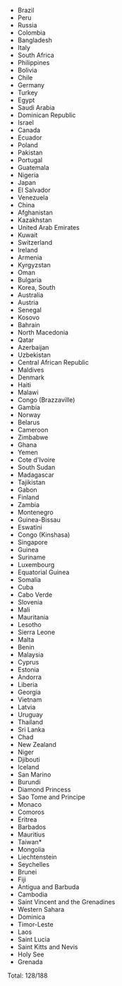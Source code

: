 * Brazil
* Peru
* Russia
* Colombia
* Bangladesh
* Italy
* South Africa
* Philippines
* Bolivia
* Chile
* Germany
* Turkey
* Egypt
* Saudi Arabia
* Dominican Republic
* Israel
* Canada
* Ecuador
* Poland
* Pakistan
* Portugal
* Guatemala
* Nigeria
* Japan
* El Salvador
* Venezuela
* China
* Afghanistan
* Kazakhstan
* United Arab Emirates
* Kuwait
* Switzerland
* Ireland
* Armenia
* Kyrgyzstan
* Oman
* Bulgaria
* Korea, South
* Australia
* Austria
* Senegal
* Kosovo
* Bahrain
* North Macedonia
* Qatar
* Azerbaijan
* Uzbekistan
* Central African Republic
* Maldives
* Denmark
* Haiti
* Malawi
* Congo (Brazzaville)
* Gambia
* Norway
* Belarus
* Cameroon
* Zimbabwe
* Ghana
* Yemen
* Cote d'Ivoire
* South Sudan
* Madagascar
* Tajikistan
* Gabon
* Finland
* Zambia
* Montenegro
* Guinea-Bissau
* Eswatini
* Congo (Kinshasa)
* Singapore
* Guinea
* Suriname
* Luxembourg
* Equatorial Guinea
* Somalia
* Cuba
* Cabo Verde
* Slovenia
* Mali
* Mauritania
* Lesotho
* Sierra Leone
* Malta
* Benin
* Malaysia
* Cyprus
* Estonia
* Andorra
* Liberia
* Georgia
* Vietnam
* Latvia
* Uruguay
* Thailand
* Sri Lanka
* Chad
* New Zealand
* Niger
* Djibouti
* Iceland
* San Marino
* Burundi
* Diamond Princess
* Sao Tome and Principe
* Monaco
* Comoros
* Eritrea
* Barbados
* Mauritius
* Taiwan*
* Mongolia
* Liechtenstein
* Seychelles
* Brunei
* Fiji
* Antigua and Barbuda
* Cambodia
* Saint Vincent and the Grenadines
* Western Sahara
* Dominica
* Timor-Leste
* Laos
* Saint Lucia
* Saint Kitts and Nevis
* Holy See
* Grenada

Total: 128/188